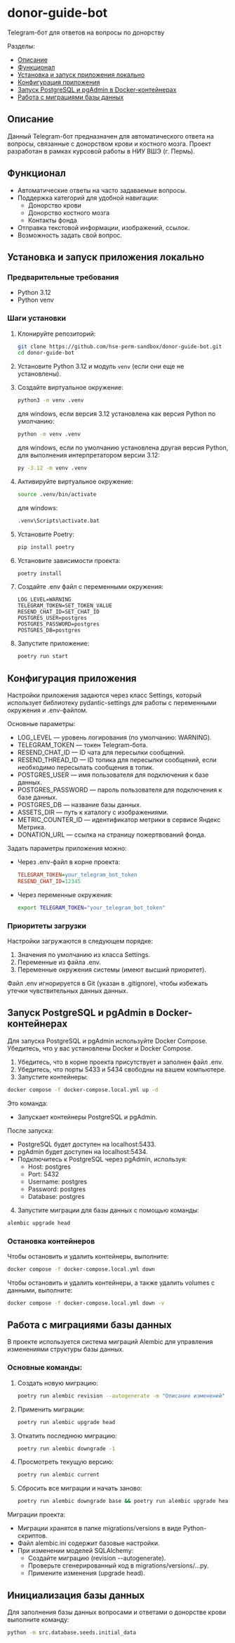 # donor-guide-bot
Telegram-бот для ответов на вопросы по донорству

Разделы:
- [Описание](#описание)
- [Функционал](#функционал)
- [Установка и запуск приложения локально](#установка-и-запуск-приложения-локально)
- [Конфигурация приложения](#конфигурация-приложения)
- [Запуск PostgreSQL и pgAdmin в Docker-контейнерах](#запуск-postgresql-и-pgadmin-в-docker-контейнерах)
- [Работа с миграциями базы данных](#работа-с-миграциями-базы-данных)



## Описание
Данный Telegram-бот предназначен для автоматического ответа на вопросы, связанные с донорством крови и костного мозга. Проект разработан в рамках курсовой работы в НИУ ВШЭ (г. Пермь).

## Функционал
- Автоматические ответы на часто задаваемые вопросы.
- Поддержка категорий для удобной навигации:
  - Донорство крови
  - Донорство костного мозга
  - Контакты фонда
- Отправка текстовой информации, изображений, ссылок.
- Возможность задать свой вопрос.

## Установка и запуск приложения локально
### Предварительные требования
- Python 3.12
- Python venv

### Шаги установки
1. Клонируйте репозиторий:

    ```sh
    git clone https://github.com/hse-perm-sandbox/donor-guide-bot.git
    cd donor-guide-bot
    ```

2. Установите Python 3.12 и модуль `venv` (если они еще не установлены).

3. Создайте виртуальное окружение:

    ```sh
    python3 -m venv .venv
    ```

    для windows, если версия 3.12 установлена как версия Python по умолчанию:

    ```sh
    python -m venv .venv
    ```
    

    для windows, если по умолчанию установлена другая версия Python, для выполнения интерпретатором версии 3.12:

    ```sh
    py -3.12 -m venv .venv
    ```

4. Активируйте виртуальное окружение:

    ```sh
    source .venv/bin/activate
    ```

    для windows:

    ```sh
    .venv\Scripts\activate.bat
    ```

5. Установите Poetry:

    ```sh
    pip install poetry
    ```

6. Установите зависимости проекта:

    ```sh
    poetry install
    ```

7.  Создайте .env файл с переменными окружения:

    ```
    LOG_LEVEL=WARNING
    TELEGRAM_TOKEN=SET_TOKEN_VALUE
    RESEND_CHAT_ID=SET_CHAT_ID
    POSTGRES_USER=postgres
    POSTGRES_PASSWORD=postgres
    POSTGRES_DB=postgres
    ```

8.  Запустите приложение:

    ```sh
    poetry run start
    ```

## Конфигурация приложения

Настройки приложения задаются через класс Settings, который использует библиотеку pydantic-settings для работы с переменными окружения и .env-файлом.

Основные параметры:
- LOG_LEVEL — уровень логирования (по умолчанию: WARNING).
- TELEGRAM_TOKEN — токен Telegram-бота.
- RESEND_CHAT_ID — ID чата для пересылки сообщений.
- RESEND_THREAD_ID — ID топика для пересылки сообщений, если необходимо пересылать сообщения в топик.
- POSTGRES_USER — имя пользователя для подключения к базе данных.
- POSTGRES_PASSWORD — пароль пользователя для подключения к базе данных.
- POSTGRES_DB — название базы данных.
- ASSETS_DIR — путь к каталогу с изображениями.
- METRIC_COUNTER_ID — идентификатор метрики в сервисе Яндекс Метрика.
- DONATION_URL — ссылка на страницу пожертвований фонда.

Задать параметры приложения можно:
  - Через .env-файл в корне проекта:
    
    ```ini
    TELEGRAM_TOKEN=your_telegram_bot_token
    RESEND_CHAT_ID=12345
    ```

  - Через переменные окружения:
    ```sh
    export TELEGRAM_TOKEN="your_telegram_bot_token"
    ```

### Приоритеты загрузки

Настройки загружаются в следующем порядке:
1. Значения по умолчанию из класса Settings.
2. Переменные из файла .env.
3. Переменные окружения системы (имеют высший приоритет).

Файл .env игнорируется в Git (указан в .gitignore), чтобы избежать утечки чувствительных данных данных.

## Запуск PostgreSQL и pgAdmin в Docker-контейнерах
Для запуска PostgreSQL и pgAdmin используйте Docker Compose. Убедитесь, что у вас установлены Docker и Docker Compose.

1. Убедитесь, что в корне проекта присутствует и заполнен файл .env.
2. Убедитесь, что порты 5433 и 5434 свободны на вашем компьютере.
3. Запустите контейнеры:

```bash
docker compose -f docker-compose.local.yml up -d
```

Это команда:
- Запускает контейнеры PostgreSQL и pgAdmin.

После запуска:
- PostgreSQL будет доступен на localhost:5433.
- pgAdmin будет доступен на localhost:5434.
- Подключитесь к PostgreSQL через pgAdmin, используя:
    * Host: postgres
    * Port: 5432
    * Username: postgres
    * Password: postgres
    * Database: postgres

4. Запустите миграции для базы данных с помощью команды:

```bash
alembic upgrade head
```

### Остановка контейнеров
Чтобы остановить и удалить контейнеры, выполните:

```bash
docker compose -f docker-compose.local.yml down
```

Чтобы остановить и удалить контейнеры, а также удалить volumes с данными, выполните:

```bash
docker compose -f docker-compose.local.yml down -v
```

## Работа с миграциями базы данных
В проекте используется система миграций Alembic для управления изменениями структуры базы данных.

### Основные команды:
1. Создать новую миграцию:

    ```bash
    poetry run alembic revision --autogenerate -m "Описание изменений"
    ```

2. Применить миграции:

    ```bash
    poetry run alembic upgrade head
    ```
3. Откатить последнюю миграцию:

    ```bash
    poetry run alembic downgrade -1
    ```

4. Просмотреть текущую версию:

    ```bash
    poetry run alembic current
    ```

5. Сбросить все миграции и начать заново:

    ```bash
    poetry run alembic downgrade base && poetry run alembic upgrade head
    ```

Миграции проекта:
- Миграции хранятся в папке migrations/versions в виде Python-скриптов.
- Файл alembic.ini содержит базовые настройки.
- При изменении моделей SQLAlchemy:
    * Создайте миграцию (revision --autogenerate).
    * Проверьте сгенерированный код в migrations/versions/...py.
    * Примените изменения (upgrade head).


## Инициализация базы данных

Для заполнения базы данных вопросами и ответами о донорстве крови выполните команду:

```bash
python -m src.database.seeds.initial_data
```
